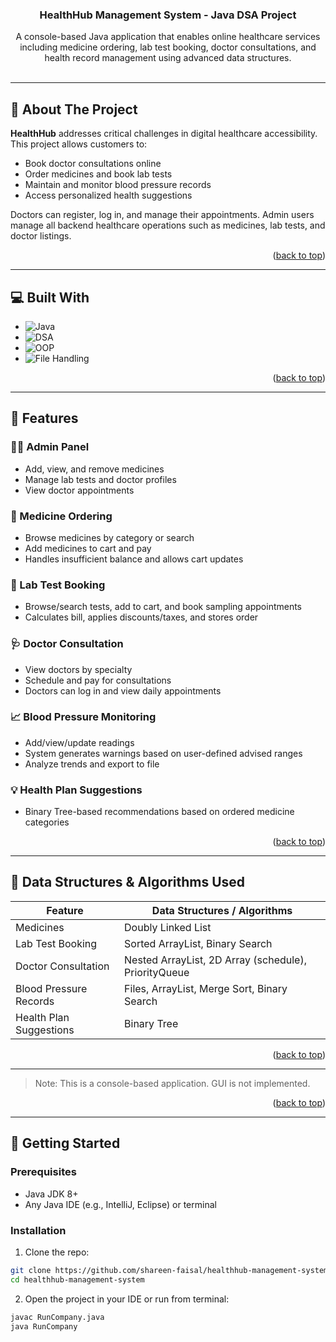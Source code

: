 <a id="readme-top"></a>

<div align="center">

  <h3 align="center">HealthHub Management System - Java DSA Project</h3>

  <p align="center">
    A console-based Java application that enables online healthcare services including medicine ordering, lab test booking, doctor consultations, and health record management using advanced data structures.
    <br />
    <br />
  </p>
</div>

---

## 🧠 About The Project

**HealthHub** addresses critical challenges in digital healthcare accessibility. This project allows customers to:
- Book doctor consultations online
- Order medicines and book lab tests
- Maintain and monitor blood pressure records
- Access personalized health suggestions

Doctors can register, log in, and manage their appointments. Admin users manage all backend healthcare operations such as medicines, lab tests, and doctor listings.

<p align="right">(<a href="#readme-top">back to top</a>)</p>

---

## 💻 Built With

- ![Java](https://img.shields.io/badge/Java-ED8B00?style=for-the-badge&logo=java&logoColor=white)
- ![DSA](https://img.shields.io/badge/Data%20Structures-Implemented-006400?style=for-the-badge)
- ![OOP](https://img.shields.io/badge/Object%20Oriented-Programming-008080?style=for-the-badge)
- ![File Handling](https://img.shields.io/badge/File%20Handling-Implemented-blue?style=for-the-badge)

<p align="right">(<a href="#readme-top">back to top</a>)</p>

---

## 🚀 Features

### 👨‍⚕️ Admin Panel
- Add, view, and remove medicines
- Manage lab tests and doctor profiles
- View doctor appointments

### 💊 Medicine Ordering
- Browse medicines by category or search
- Add medicines to cart and pay
- Handles insufficient balance and allows cart updates

### 🧪 Lab Test Booking
- Browse/search tests, add to cart, and book sampling appointments
- Calculates bill, applies discounts/taxes, and stores order

### 🩺 Doctor Consultation
- View doctors by specialty
- Schedule and pay for consultations
- Doctors can log in and view daily appointments

### 📈 Blood Pressure Monitoring
- Add/view/update readings
- System generates warnings based on user-defined advised ranges
- Analyze trends and export to file

### 💡 Health Plan Suggestions
- Binary Tree-based recommendations based on ordered medicine categories

<p align="right">(<a href="#readme-top">back to top</a>)</p>

---

## 🧮 Data Structures & Algorithms Used

| Feature                    | Data Structures / Algorithms                      |
|----------------------------|---------------------------------------------------|
| Medicines                  | Doubly Linked List                                |
| Lab Test Booking           | Sorted ArrayList, Binary Search                   |
| Doctor Consultation        | Nested ArrayList, 2D Array (schedule), PriorityQueue |
| Blood Pressure Records     | Files, ArrayList, Merge Sort, Binary Search       |
| Health Plan Suggestions    | Binary Tree                                       |

<p align="right">(<a href="#readme-top">back to top</a>)</p>

---


> Note: This is a console-based application. GUI is not implemented.

<p align="right">(<a href="#readme-top">back to top</a>)</p>

---

## 🔧 Getting Started

### Prerequisites

- Java JDK 8+
- Any Java IDE (e.g., IntelliJ, Eclipse) or terminal

### Installation

1. Clone the repo:

```bash
git clone https://github.com/shareen-faisal/healthhub-management-system.git
cd healthhub-management-system
```
2. Open the project in your IDE or run from terminal:

```bash
javac RunCompany.java
java RunCompany
```
